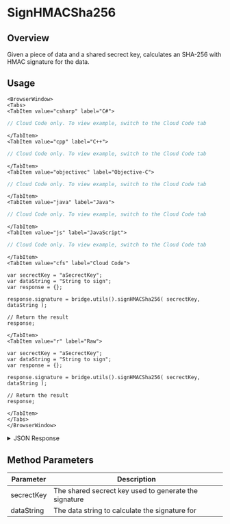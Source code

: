 # SignHMACSha256
## Overview
Given a piece of data and a shared secrect key, calculates an SHA-256 with HMAC signature for the data.

## Usage

```mdx-code-block
<BrowserWindow>
<Tabs>
<TabItem value="csharp" label="C#">
```

```csharp
// Cloud Code only. To view example, switch to the Cloud Code tab
```

```mdx-code-block
</TabItem>
<TabItem value="cpp" label="C++">
```

```cpp
// Cloud Code only. To view example, switch to the Cloud Code tab
```

```mdx-code-block
</TabItem>
<TabItem value="objectivec" label="Objective-C">
```

```objectivec
// Cloud Code only. To view example, switch to the Cloud Code tab
```

```mdx-code-block
</TabItem>
<TabItem value="java" label="Java">
```

```java
// Cloud Code only. To view example, switch to the Cloud Code tab
```

```mdx-code-block
</TabItem>
<TabItem value="js" label="JavaScript">
```

```javascript
// Cloud Code only. To view example, switch to the Cloud Code tab
```

```mdx-code-block
</TabItem>
<TabItem value="cfs" label="Cloud Code">
```

```cfscript
var secrectKey = "aSecrectKey";
var dataString = "String to sign";
var response = {};

response.signature = bridge.utils().signHMACSha256( secrectKey, dataString );

// Return the result
response;

```

```mdx-code-block
</TabItem>
<TabItem value="r" label="Raw">
```

```cfscript
var secrectKey = "aSecrectKey";
var dataString = "String to sign";
var response = {};

response.signature = bridge.utils().signHMACSha256( secrectKey, dataString );

// Return the result
response;

```

```mdx-code-block
</TabItem>
</Tabs>
</BrowserWindow>
```

<details>
<summary>JSON Response</summary>

```json
{
 "data": {
  "response": {
   "signature": "ArniCzEFCYHOMZg4f+c7dYXhkT/J0tpQ6+pB2rpOFJQ="
  },
  "success": true
 },
 "status": 200
}
```
</details>

## Method Parameters
Parameter | Description
--------- | -----------
secrectKey | The shared secrect key used to generate the signature
dataString | The data string to calculate the signature for



